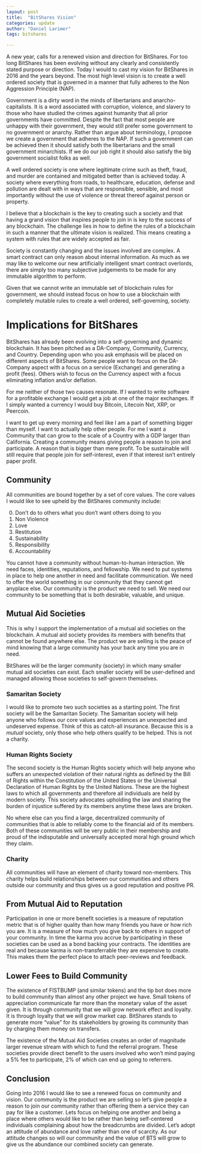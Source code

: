 ```yaml
---
layout: post
title:  "BitShares Vision"
categories: update
author: "Daniel Larimer" 
tags: bitshares

---
```

A new year, calls for a renewed vision and direction for BitShares. For too long BitShares has been evolving without any clearly and consistently stated purpose or direction. Today I would to cast my vision for BitShares in 2016 and the years beyond. The most high level vision is to create a well ordered society that is governed in a manner that fully adheres to the Non Aggression Principle (NAP).  
<!--more-->


Government is a dirty word in the minds of libertarians and anarcho-capitalists. It is a word associated with corruption, violence, and slavery to those who have studied the crimes against humanity that all prior governments have committed. Despite the fact that most people are unhappy with their government, they would still prefer some government to no government or anarchy. Rather than argue about terminology, I propose we create a government that adheres to the NAP. If such a government can be achieved then it should satisfy both the libertarians and the small government minarchists. If we do our job right it should also satisfy the big government socialist folks as well.      

A well ordered society is one where legitimate crime such as theft, fraud, and murder are contained and mitigated better than is achieved today. A society where everything from roads, to healthcare, education, defense and pollution are dealt with in ways that are responsible, sensible, and most importantly without the use of violence or threat thereof against person or property.

I believe that a blockchain is the key to creating such a society and that having a grand vision that inspires people to join in is key to the success of any blockchain. The challenge lies in how to define the rules of a blockchain in such a manner that the ultimate vision is realized. This means creating a system with rules that are widely accepted as fair. 

Society is constantly changing and the issues involved are complex. A smart contract can only reason about internal information. As much as we may like to welcome our new artificially intelligent smart contract overlords, there are simply too many subjective judgements to be made for any immutable algorithm to perform.  

Given that we cannot write an immutable set of blockchain rules for government, we should instead focus on how to use a blockchain with completely mutable rules to create a well ordered, self-governing, society.

# Implications for BitShares

BitShares has already been evolving into a self-governing and dynamic blockchain. It has been pitched as a DA-Company, Community, Currency, and Country. Depending upon who you ask emphasis will be placed on different aspects of BitShares.   Some people want to focus on the DA-Company aspect with a focus on a service (Exchange) and generating a profit (fees).  Others wish to focus on the Currency aspect with a focus eliminating inflation and/or deflation.

For me neither of those two causes resonate.  If I wanted to write software for a profitable exchange I would get a job at one of the major exchanges. If I simply wanted a currency I would buy Bitcoin, Litecoin Nxt, XRP, or Peercoin. 

I want to get up every morning and feel like I am a part of something bigger than myself. I want to actually help other people.  For me I want a Community that can grow to the scale of a Country with a GDP larger than California. Creating a community means giving people a reason to join and participate.  A reason that is bigger than mere profit. To be sustainable will still require that people join for self-interest, even if that interest isn’t entirely paper profit. 

## Community 

All communities are bound together by a set of core values. The core values I would like to see upheld by the BitShares community include:

0. Don’t do to others what you don’t want others doing to you
1. Non Violence 
2. Love 
3. Restitution 
4. Sustainability 
5. Responsibility
6. Accountability  

You cannot have a community without human-to-human interaction. We need faces, identities, reputations, and fellowship. We need to put systems in place to help one another in need and facilitate communication.  We need to offer the world something in our community that they cannot get anyplace else. Our community is the product we need to sell.  We need our community to be something that is both desirable, valuable, and unique.  

## Mutual Aid Societies
This is why I support the implementation of a mutual aid societies on the blockchain. A mutual aid society provides its members with benefits that cannot be found anywhere else.  The product we are selling is the peace of mind knowing that a large community has your back any time you are in need.  

BitShares will be the larger community (society) in which many smaller mutual aid societies can exist.  Each smaller society will be user-defined and managed allowing those societies to self-govern themselves. 

### Samaritan Society
I would like to promote two such societies as a starting point. The first society will be the Samaritan Society.  The Samaritan society will help anyone who follows our core values and experiences an unexpected and undeserved expense. Think of this as catch-all insurance. Because this is a *mutual* society, only those who help others qualify to be helped.  This is not a charity.

### Human Rights Society 
The second society is the Human Rights society which will help anyone who suffers an unexpected violation of their natural rights as defined by the Bill of Rights within the Constitution of the United States or the Universal Declaration of Human Rights by the United Nations.  These are the highest laws to which all governments and therefore all individuals are held by modern society. This society advocates upholding the law and sharing the burden of injustice suffered by its members anytime these laws are broken.   

No where else can you find a large, decentralized community of communities that is able to reliably come to the financial aid of its members. Both of these communities will be very public in their membership and proud of the indisputable and universally accepted moral high ground which they claim.  

### Charity
All communities will have an element of charity toward non-members. This charity helps build relationships between our communities and others outside our community and thus gives us a good reputation and positive PR.  

## From Mutual Aid to Reputation 

Participation in one or more benefit societies is a measure of reputation metric that is of higher quality than how many friends you have or how rich you are. It is a measure of how much you give back to others in support of your community. In time the karma you accrue by participating in these societies can be used as a bond backing your contracts. The identities are real and because karma is non-transferrable they are expensive to create. This makes them the perfect place to attach peer-reviews and feedback. 

## Lower Fees to Build Community 

The existence of FISTBUMP (and similar tokens) and the tip bot does more to build community than almost any other project we have. Small tokens of appreciation communicate far more than the monetary value of the asset given. It is through community that we will grow network effect and loyalty.  It is through loyalty that we will grow market cap.  BitShares stands to generate more “value” for its stakeholders by growing its community than by charging them money on transfers.   

The existence of the Mutual Aid Societies creates an order of magnitude larger revenue stream with which to fund the referral program.  These societies provide direct benefit to the users involved who won’t mind paying a 5% fee to participate, 2% of which can end up going to referrers.   

## Conclusion 

Going into 2016 I would like to see a renewed focus on community and vision. Our community is the product we are selling so let’s give people a reason to join our community rather than offering them a service they can pay for like a customer.  Lets focus on helping one another and being a place where others would like to be rather than being self-centered individuals complaining about how the breadcrumbs are divided. Let’s adopt an attitude of abundance and love rather than one of scarcity.  As our attitude changes so will our community and the value of BTS will grow to give us the abundance our combined society can generate.

